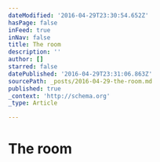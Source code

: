 ```yaml
---
dateModified: '2016-04-29T23:30:54.652Z'
hasPage: false
inFeed: true
inNav: false
title: The room
description: ''
author: []
starred: false
datePublished: '2016-04-29T23:31:06.863Z'
sourcePath: _posts/2016-04-29-the-room.md
published: true
_context: 'http://schema.org'
_type: Article

---
```

# The room